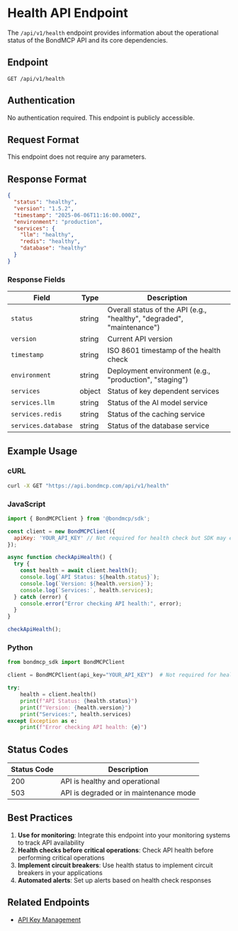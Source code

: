 # Health API Endpoint

The `/api/v1/health` endpoint provides information about the operational status of the BondMCP API and its core dependencies.

## Endpoint

```
GET /api/v1/health
```

## Authentication

No authentication required. This endpoint is publicly accessible.

## Request Format

This endpoint does not require any parameters.

## Response Format

```json
{
  "status": "healthy",
  "version": "1.5.2",
  "timestamp": "2025-06-06T11:16:00.000Z",
  "environment": "production",
  "services": {
    "llm": "healthy",
    "redis": "healthy",
    "database": "healthy"
  }
}
```

### Response Fields

| Field | Type | Description |
|-------|------|-------------|
| `status` | string | Overall status of the API (e.g., "healthy", "degraded", "maintenance") |
| `version` | string | Current API version |
| `timestamp` | string | ISO 8601 timestamp of the health check |
| `environment` | string | Deployment environment (e.g., "production", "staging") |
| `services` | object | Status of key dependent services |
| `services.llm` | string | Status of the AI model service |
| `services.redis` | string | Status of the caching service |
| `services.database` | string | Status of the database service |

## Example Usage

### cURL

```bash
curl -X GET "https://api.bondmcp.com/api/v1/health"
```

### JavaScript

```javascript
import { BondMCPClient } from '@bondmcp/sdk';

const client = new BondMCPClient({
  apiKey: 'YOUR_API_KEY' // Not required for health check but SDK may expect it
});

async function checkApiHealth() {
  try {
    const health = await client.health();
    console.log(`API Status: ${health.status}`);
    console.log(`Version: ${health.version}`);
    console.log(`Services:`, health.services);
  } catch (error) {
    console.error("Error checking API health:", error);
  }
}

checkApiHealth();
```

### Python

```python
from bondmcp_sdk import BondMCPClient

client = BondMCPClient(api_key="YOUR_API_KEY")  # Not required for health check but SDK may expect it

try:
    health = client.health()
    print(f"API Status: {health.status}")
    print(f"Version: {health.version}")
    print("Services:", health.services)
except Exception as e:
    print(f"Error checking API health: {e}")
```

## Status Codes

| Status Code | Description |
|-------------|-------------|
| 200 | API is healthy and operational |
| 503 | API is degraded or in maintenance mode |

## Best Practices

1. **Use for monitoring**: Integrate this endpoint into your monitoring systems to track API availability
2. **Health checks before critical operations**: Check API health before performing critical operations
3. **Implement circuit breakers**: Use health status to implement circuit breakers in your applications
4. **Automated alerts**: Set up alerts based on health check responses

## Related Endpoints

- [API Key Management](./api-keys.md)
